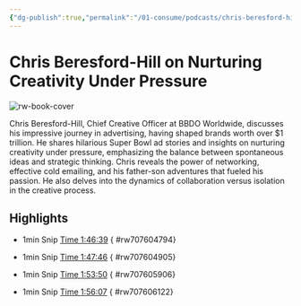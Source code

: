 ```yaml
---
{"dg-publish":true,"permalink":"/01-consume/podcasts/chris-beresford-hill-on-nurturing-creativity-under-pressure/","title":"Chris Beresford-Hill on Nurturing Creativity Under Pressure"}
---
```


# Chris Beresford-Hill on Nurturing Creativity Under Pressure

![rw-book-cover](https://wsrv.nl/?url=https%3A%2F%2Fcontent.production.cdn.art19.com%2Fimages%2F69%2F10%2F10%2Ffb%2F691010fb-625e-4abe-993c-a57228b28dbe%2F91cb53ae0d5dbb379b9dffecf0a772593891d0d09bbe6d90ee746edbdb79e3ec75584f2ceb8260e9f675a90c05419b9b99842a76905b686f0f51c1a9d3e227ab.jpeg&w=300&h=300)

Chris Beresford-Hill, Chief Creative Officer at BBDO Worldwide, discusses his impressive journey in advertising, having shaped brands worth over $1 trillion. He shares hilarious Super Bowl ad stories and insights on nurturing creativity under pressure, emphasizing the balance between spontaneous ideas and strategic thinking. Chris reveals the power of networking, effective cold emailing, and his father-son adventures that fueled his passion. He also delves into the dynamics of collaboration versus isolation in the creative process.

## Highlights
- 1min Snip [Time 1:46:39](https://readwise.io/open/707604794)
{ #rw707604794}


- 1min Snip [Time 1:47:46](https://readwise.io/open/707604905)
{ #rw707604905}


- 1min Snip [Time 1:53:50](https://readwise.io/open/707605906)
{ #rw707605906}


- 1min Snip [Time 1:56:07](https://readwise.io/open/707606122)
{ #rw707606122}


